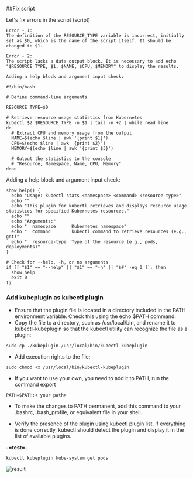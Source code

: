 ##Fix script

Let's fix errors in the script (script)

```console
Error - 1:
The definition of the RESOURCE_TYPE variable is incorrect, initially set as $0, which is the name of the script itself. It should be changed to $1.

Error - 2:
The script lacks a data output block. It is necessary to add echo "$RESOURCE_TYPE, $1, $NAME, $CPU, $MEMORY" to display the results.

Adding a help block and argument input check:

```


```console
#!/bin/bash

# Define command-line arguments

RESOURCE_TYPE=$0

# Retrieve resource usage statistics from Kubernetes
kubectl $2 $RESOURCE_TYPE -n $1 | tail -n +2 | while read line
do
  # Extract CPU and memory usage from the output
  NAME=$(echo $line | awk '{print $1}')
  CPU=$(echo $line | awk '{print $2}')
  MEMORY=$(echo $line | awk '{print $3}')

  # Output the statistics to the console
  # "Resource, Namespace, Name, CPU, Memory"
done
```

Adding a help block and argument input check:

```console
show_help() {
  echo "Usage: kubectl stats <namespace> <command> <resource-type>"
  echo ""
  echo "This plugin for kubectl retrieves and displays resource usage statistics for specified Kubernetes resources."
  echo ""
  echo "Arguments:"
  echo "  namespace      Kubernetes namespace"
  echo "  command        kubectl command to retrieve resources (e.g., get)"
  echo "  resource-type  Type of the resource (e.g., pods, deployments)"
}

# Check for --help, -h, or no arguments
if [[ "$1" == "--help" || "$1" == "-h" || "$#" -eq 0 ]]; then
  show_help
  exit 0
fi
```
### Add kubeplugin as kubectl plugin

- Ensure that the plugin file is located in a directory included in the PATH environment variable. Check this using the echo $PATH command.
- Copy the file to a directory, such as /usr/local/bin, and rename it to kubectl-kubeplugin so that the kubectl utility can recognize the file as a plugin: 

```console
sudo cp ./kubeplugin /usr/local/bin/kubectl-kubeplugin
```
- Add execution rights to the file:

```console
sudo chmod +x /usr/local/bin/kubectl-kubeplugin
```
- If you want to use your own, you need to add it to PATH, run the command export

```console
PATH=$PATH:< your path>
```
- To make the changes to PATH permanent, add this command to your .bashrc, .bash_profile, or equivalent file in your shell.

- Verify the presence of the plugin using kubectl plugin list. If everything is done correctly, kubectl should detect the plugin and display it in the list of available plugins.


**-=test=-**

```console
kubectl kubeplugin kube-system get pods 
```

![result](https://github.com/cipgen/mod5_task1/blob/main/scripts/img/kubeplugin-result.png)
